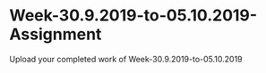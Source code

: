 # Week-30.9.2019-to-05.10.2019-Assignment
Upload your completed work of Week-30.9.2019-to-05.10.2019
